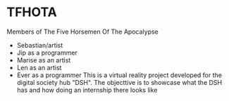 # TFHOTA
Members of The Five Horsemen Of The Apocalypse
- Sebastian/artist
- Jip as a programmer
- Marise as an artist
- Len as an artist
- Ever as a programmer
This is a virtual reality project developed for the digital society hub "DSH".
The objecttive is to showcase what the DSH has and how doing an internship there looks like
